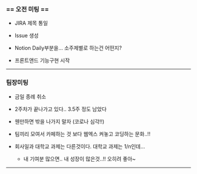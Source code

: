 ### == 오전 미팅 ==

- JIRA 제목 통일

- Issue 생성 

- Notion Daily부분을... 소주제별로 하는건 어떤지?

- 프론트앤드 기능구현 시작



---

### 팀장미팅

- 금일 종례 취소
- 2주차가 끝나가고 있다.. 3.5주 정도 남았다
- 웬만하면 밖을 나가지 말자 (코로나 심각!!)

- 팀끼리 모여서 카페하는 것 보다 웹엑스 켜놓고 코딩하는 문화..!!

- 회사일과 대학교 과제는 다른것이다. 대학교 과제는 1/n인데... 
  - 내 기여분 많으면.. 내 성장이 많은것..!! 오히려 좋아~

---

